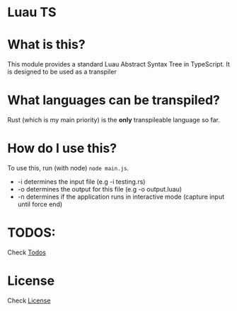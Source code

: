 # Luau TS

# What is this?
This module provides a standard Luau Abstract Syntax Tree in TypeScript. It is designed to be used as a transpiler

# What languages can be transpiled?
Rust (which is my main priority) is the **only** transpileable language so far.

# How do I use this?
To use this, run (with node) `node main.js`.
- -i determines the input file (e.g -i testing.rs)
- -o determines the output for this file (e.g -o output.luau)
- -n determines if the application runs in interactive mode (capture input until force end)

# TODOS:
Check [Todos](./TODOS.md)

# License
Check [License](./LICENSE.md)
